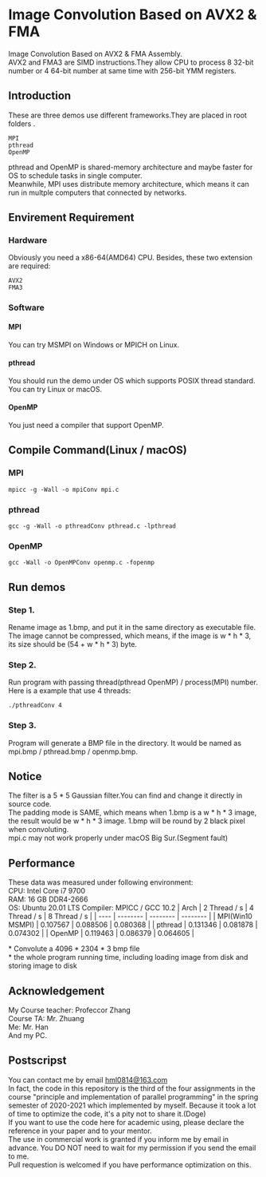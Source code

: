 # Image Convolution Based on AVX2 & FMA
Image Convolution Based on AVX2 &amp; FMA Assembly.  
AVX2 and FMA3 are SIMD instructions.They allow CPU to process 8 32-bit number or 4 64-bit number at same time with 256-bit YMM registers.
## Introduction
These are three demos use different frameworks.They are placed in root folders .  

    MPI
    pthread
    OpenMP

pthread and OpenMP is shared-memory architecture and maybe faster for OS to schedule tasks in single computer.  
Meanwhile, MPI uses distribute memory architecture, which means it can run in multple computers that connected by networks.
## Envirement Requirement
### Hardware
Obviously you need a x86-64(AMD64) CPU. Besides, these two extension are required:

    AVX2
    FMA3

### Software
#### MPI
You can try MSMPI on Windows or MPICH on Linux.
#### pthread
You should run the demo under OS which supports POSIX thread standard. You can try Linux or macOS.
#### OpenMP
You just need a compiler that support OpenMP.

## Compile Command(Linux / macOS)
### MPI
```
mpicc -g -Wall -o mpiConv mpi.c 
```
### pthread
```
gcc -g -Wall -o pthreadConv pthread.c -lpthread
```
### OpenMP
```
gcc -Wall -o OpenMPConv openmp.c -fopenmp
```
## Run demos
### Step 1.  
Rename image as 1.bmp, and put it in the same directory as executable file. The image cannot be compressed, which means, if the image is w * h * 3, its size should be (54 + w * h * 3) byte.  

### Step 2.
Run program with passing thread(pthread OpenMP) / process(MPI) number. Here is a example that use 4 threads:  
```
./pthreadConv 4
```
### Step 3.
Program will generate a BMP file in the directory. It would be named as mpi.bmp / pthread.bmp / openmp.bmp.
## Notice
The filter is a 5 * 5 Gaussian filter.You can find and change it directly in source code.  
The padding mode is SAME, which means when 1.bmp is a w * h * 3 image, the result would be w * h * 3 image. 1.bmp will be round by 2 black pixel when convoluting.  
mpi.c may not work properly under macOS Big Sur.(Segment fault)
## Performance
These data was measured under following environment:  
CPU: Intel Core i7 9700  
RAM: 16 GB DDR4-2666  
OS: Ubuntu 20.01 LTS
Compiler: MPICC / GCC 10.2
| Arch | 2 Thread / s | 4 Thread / s | 8 Thread / s |
| ---- | -------- | -------- | -------- |
| MPI(Win10 MSMPI) | 0.107567 | 0.088506 | 0.080368 |
| pthread | 0.131346 | 0.081878 | 0.074302 |
| OpenMP | 0.119463 | 0.086379 | 0.064605 |

\* Convolute a 4096 * 2304 * 3 bmp file   
\* the whole program running time, including loading image from disk and storing image to disk
## Acknowledgement
My Course teacher: Profeccor Zhang  
Course TA: Mr. Zhuang  
Me: Mr. Han  
And my PC.
## Postscripst
You can contact me by email hml0814@163.com   
In fact, the code in this repository is the third of the four assignments in the course "principle and implementation of parallel programming" in the spring semester of 2020-2021 which implemented by myself. Because it took a lot of time to optimize the code, it's a pity not to share it.(Doge)  
If you want to use the code here for academic using, please declare the reference in your paper and to your mentor.   
The use in commercial work is granted if you inform me by email in advance. You DO NOT need to wait for my permission if you send the email to me.  
Pull requestion is welcomed if you have performance optimization on this.    